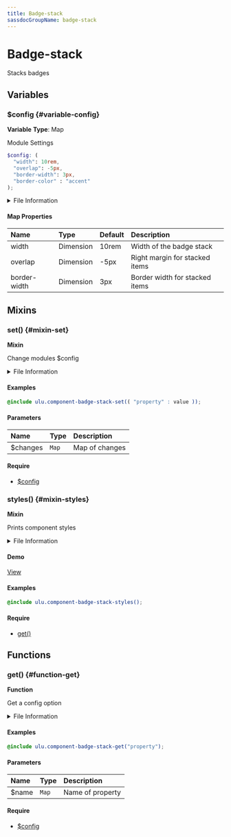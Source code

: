 ```yaml
---
title: Badge-stack
sassdocGroupName: badge-stack
---
```



# Badge-stack

<div class="type-large">

Stacks badges

</div>



## Variables




<div class="sassdoc-item-header">

###  $config {#variable-config}

  <div class="sassdoc-item-header__labels">
    <span class="tag tag--primary"><strong>Variable</strong></span> <span class="tag"><strong>Type</strong>: Map</span>
  </div>

</div>

  

Module Settings
    
    

``` scss
$config: (
  "width": 10rem,
  "overlap": -5px,
  "border-width": 3px,
  "border-color" : "accent"
);
```
  


<details>
  <summary>File Information</summary>
  
- **File:** _badge-stack.scss
- **Group:** badge-stack
- **Type:** variable
- **Lines (comments):** 12-16
- **Lines (code):** 18-23

</details>

    

#### Map Properties


|Name|Type|Default|Description|
|:--|:--|:--|:--|
|width|Dimension|10rem|Width of the badge stack|
|overlap|Dimension|-5px|Right margin for stacked items|
|border-width|Dimension|3px|Border width for stacked items|

    
  

## Mixins




<div class="sassdoc-item-header">

###  set() {#mixin-set}

  <div class="sassdoc-item-header__labels">
    <span class="tag tag--primary"><strong>Mixin</strong></span>
  </div>

</div>

  

Change modules $config
    
    


<details>
  <summary>File Information</summary>
  
- **File:** _badge-stack.scss
- **Group:** badge-stack
- **Type:** mixin
- **Lines (comments):** 25-28
- **Lines (code):** 30-32

</details>

    

#### Examples

      


``` scss
@include ulu.component-badge-stack-set(( "property" : value ));
```
  



      

#### Parameters


|Name|Type|Description|
|:--|:--|:--|
|$changes|`Map`|Map of changes|

    

#### Require

- [$config](/sass/components/accordion/#variable-config)
  


<div class="sassdoc-item-header">

###  styles() {#mixin-styles}

  <div class="sassdoc-item-header__labels">
    <span class="tag tag--primary"><strong>Mixin</strong></span>
  </div>

</div>

  

Prints component styles
    
    


<details>
  <summary>File Information</summary>
  
- **File:** _badge-stack.scss
- **Group:** badge-stack
- **Type:** mixin
- **Lines (comments):** 43-46
- **Lines (code):** 48-84

</details>

    


<div class="callout callout--demo crop-margins">

#### Demo



<a class="button" href="/demos/badge-stack">View</a>

</div>



#### Examples

      


``` scss
@include ulu.component-badge-stack-styles();
```
  



      

#### Require

- [get()](/sass/components/accordion/#function-get)
  
  

## Functions




<div class="sassdoc-item-header">

###  get() {#function-get}

  <div class="sassdoc-item-header__labels">
    <span class="tag tag--primary"><strong>Function</strong></span>
  </div>

</div>

  

Get a config option
    
    


<details>
  <summary>File Information</summary>
  
- **File:** _badge-stack.scss
- **Group:** badge-stack
- **Type:** function
- **Lines (comments):** 34-37
- **Lines (code):** 39-41

</details>

    

#### Examples

      


``` scss
@include ulu.component-badge-stack-get("property");
```
  



      

#### Parameters


|Name|Type|Description|
|:--|:--|:--|
|$name|`Map`|Name of property|

    

#### Require

- [$config](/sass/components/accordion/#variable-config)
  
  
  
